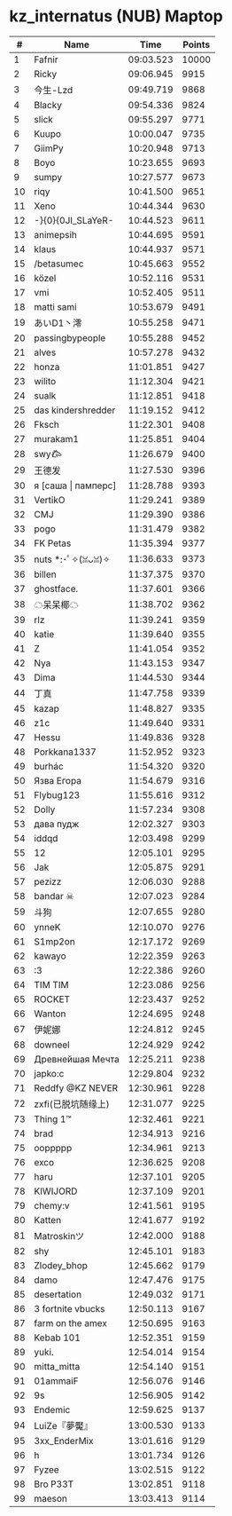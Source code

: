 # kz_internatus (NUB) Maptop

|  # | Name | Time | Points |
|-------------- | -------------- | -------------- | -------------- | 
| 1 | Fafnir | 09:03.523 | 10000 | 
| 2 | Ricky | 09:06.945 | 9915 | 
| 3 | 今生-Lzd | 09:49.719 | 9868 | 
| 4 | Blacky | 09:54.336 | 9824 | 
| 5 | slick | 09:55.297 | 9771 | 
| 6 | Kuupo | 10:00.047 | 9735 | 
| 7 | GiimPy | 10:20.948 | 9713 | 
| 8 | Boyo | 10:23.655 | 9693 | 
| 9 | sumpy | 10:27.577 | 9673 | 
| 10 | riqy | 10:41.500 | 9651 | 
| 11 | Xeno | 10:44.344 | 9630 | 
| 12 | -}{0}{0JI_SLaYeR- | 10:44.523 | 9611 | 
| 13 | animepsih | 10:44.695 | 9591 | 
| 14 | klaus | 10:44.937 | 9571 | 
| 15 | /betasumec | 10:45.663 | 9552 | 
| 16 | közel | 10:52.116 | 9531 | 
| 17 | vmi | 10:52.405 | 9511 | 
| 18 | matti sami | 10:53.679 | 9491 | 
| 19 | あいD1丶澪 | 10:55.258 | 9471 | 
| 20 | passingbypeople | 10:55.288 | 9452 | 
| 21 | alves | 10:57.278 | 9432 | 
| 22 | honza | 11:01.851 | 9427 | 
| 23 | wilito | 11:12.304 | 9421 | 
| 24 | sualk | 11:12.851 | 9418 | 
| 25 | das kindershredder | 11:19.152 | 9412 | 
| 26 | Fksch | 11:22.301 | 9408 | 
| 27 | murakam1 | 11:25.851 | 9404 | 
| 28 | swy𐂃 | 11:26.679 | 9400 | 
| 29 | 王德发 | 11:27.530 | 9396 | 
| 30 | я [саша \| памперс] | 11:28.788 | 9393 | 
| 31 | VertikO | 11:29.241 | 9389 | 
| 32 | CMJ | 11:29.390 | 9386 | 
| 33 | pogo | 11:31.479 | 9382 | 
| 34 | FK Petas | 11:35.394 | 9377 | 
| 35 | nuts *:･ﾟ✧(ꈍᴗꈍ)✧ | 11:36.633 | 9373 | 
| 36 | billen | 11:37.375 | 9370 | 
| 37 | ghostface. | 11:37.601 | 9366 | 
| 38 | ☁呆呆椰☁ | 11:38.702 | 9362 | 
| 39 | rlz | 11:39.241 | 9359 | 
| 40 | katie | 11:39.640 | 9355 | 
| 41 | Z | 11:41.054 | 9352 | 
| 42 | Nya | 11:43.153 | 9347 | 
| 43 | Dima | 11:44.530 | 9344 | 
| 44 | 丁真 | 11:47.758 | 9339 | 
| 45 | kazap | 11:48.827 | 9335 | 
| 46 | z1c | 11:49.640 | 9331 | 
| 47 | Hessu | 11:49.836 | 9328 | 
| 48 | Porkkana1337 | 11:52.952 | 9323 | 
| 49 | burhác | 11:54.320 | 9320 | 
| 50 | Язва Егора | 11:54.679 | 9316 | 
| 51 | Flybug123 | 11:55.616 | 9312 | 
| 52 | Dolly | 11:57.234 | 9308 | 
| 53 | дава пудж | 12:02.327 | 9303 | 
| 54 | iddqd | 12:03.498 | 9299 | 
| 55 | 12 | 12:05.101 | 9295 | 
| 56 | Jak | 12:05.875 | 9291 | 
| 57 | pezizz | 12:06.030 | 9288 | 
| 58 | bandar ☠ | 12:07.023 | 9284 | 
| 59 | 斗狗 | 12:07.655 | 9280 | 
| 60 | ynneK | 12:10.070 | 9276 | 
| 61 | S1mp2on | 12:17.172 | 9269 | 
| 62 | kawayo | 12:22.359 | 9263 | 
| 63 | :3 | 12:22.386 | 9260 | 
| 64 | TIM TIM | 12:23.086 | 9256 | 
| 65 | ROCKET | 12:23.437 | 9252 | 
| 66 | Wanton | 12:24.695 | 9248 | 
| 67 | 伊妮娜 | 12:24.812 | 9245 | 
| 68 | downeel | 12:24.929 | 9242 | 
| 69 | Древнейшая Мечта | 12:25.211 | 9238 | 
| 70 | japko:c | 12:29.804 | 9232 | 
| 71 | Reddfy @KZ NEVER | 12:30.961 | 9228 | 
| 72 | zxfi(已脱坑随缘上) | 12:31.077 | 9225 | 
| 73 | Thing 1™ | 12:32.461 | 9221 | 
| 74 | brad | 12:34.913 | 9216 | 
| 75 | ooppppp | 12:34.961 | 9213 | 
| 76 | exco | 12:36.625 | 9208 | 
| 77 | haru | 12:37.101 | 9205 | 
| 78 | KIWIJORD | 12:37.109 | 9201 | 
| 79 | chemy:v | 12:41.561 | 9195 | 
| 80 | Katten | 12:41.677 | 9192 | 
| 81 | Matroskinツ | 12:42.000 | 9188 | 
| 82 | shy | 12:45.101 | 9183 | 
| 83 | Zlodey_bhop | 12:45.662 | 9179 | 
| 84 | damo | 12:47.476 | 9175 | 
| 85 | desertation | 12:49.032 | 9171 | 
| 86 | 3 fortnite vbucks | 12:50.113 | 9167 | 
| 87 | farm on the amex | 12:50.695 | 9163 | 
| 88 | Kebab 101 | 12:52.351 | 9159 | 
| 89 | yuki. | 12:54.014 | 9154 | 
| 90 | mitta_mitta | 12:54.140 | 9151 | 
| 91 | 01ammaiF | 12:56.076 | 9146 | 
| 92 | 9s | 12:56.905 | 9142 | 
| 93 | Endemic | 12:59.625 | 9137 | 
| 94 | LuiZe『夢魘』 | 13:00.530 | 9133 | 
| 95 | 3xx_EnderMix | 13:01.616 | 9129 | 
| 96 | h | 13:01.734 | 9126 | 
| 97 | Fyzee | 13:02.515 | 9122 | 
| 98 | Bro P33T | 13:02.851 | 9118 | 
| 99 | maeson | 13:03.413 | 9114 | 

